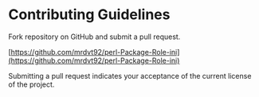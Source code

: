 # Contributing Guidelines

Fork repository on GitHub and submit a pull request.

[https://github.com/mrdvt92/perl-Package-Role-ini](https://github.com/mrdvt92/perl-Package-Role-ini)

Submitting a pull request indicates your acceptance of the current license of the project.
